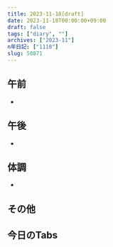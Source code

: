 ```yaml
---
title: 2023-11-18[draft]
date: 2023-11-18T00:00:00+09:00
draft: false
tags: ["diary", ""]
archives: ["2023-11"]
n年日記: ["1118"]
slug: 50871
---
```

## 午前
- 
## 午後
- 
## 体調
- 
## その他
## 今日のTabs